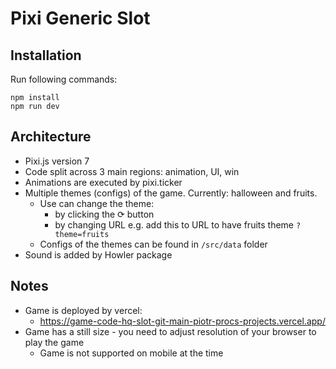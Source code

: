 # Pixi Generic Slot

## Installation

Run following commands:

```
npm install
npm run dev
```

## Architecture

- Pixi.js version 7
- Code split across 3 main regions: animation, UI, win
- Animations are executed by pixi.ticker
- Multiple themes (configs) of the game. Currently: halloween and fruits.
    - Use can change the theme:
        - by clicking the ⟳ button
        - by changing URL e.g. add this to URL to have fruits theme `?theme=fruits`
    - Configs of the themes can be found in `/src/data` folder
- Sound is added by Howler package

## Notes

- Game is deployed by vercel:
    - https://game-code-hq-slot-git-main-piotr-procs-projects.vercel.app/
- Game has a still size - you need to adjust resolution of your browser to play the game
    - Game is not supported on mobile at the time    
